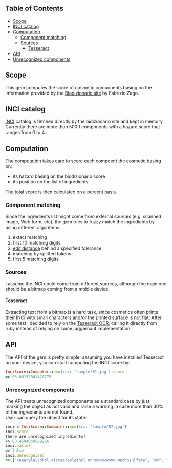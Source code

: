 ## Table of Contents

* [Scope](#scope)
* [INCI catalog](#inci-catalog)
* [Computation](#computation)
  * [Component matching](#component-matching)
  * [Sources](#sources)
    * [Tesseract](#tessract)
* [API](#api)
 * [Unrecognized components](#unrecognized-components)

## Scope
This gem computes the score of cosmetic components basing on the information provided by the [Biodizionario site](http://www.biodizionario.it/) by Fabrizio Zago.

## INCI catalog
[INCI](https://en.wikipedia.org/wiki/International_Nomenclature_of_Cosmetic_Ingredients) catalog is fetched directly by the bidizionario site and kept in memory.  
Currently there are more than 5000 components with a hazard score that ranges from 0 to 4.

## Computation
The computation takes care to score each compoent the cosmetic basing on:
* its hazard basing on the biodizionario score
* its position on the list of ingredients

The total score is then calculated on a percent basis.

### Component matching
Since the ingredients list might come from external sources (e.g. scanned image, Web form, etc), the gem tries to fuzzy match the ingredients by using different algorithms:
1. extact matching
2. first 10 matching digits 
3. [edit distance](https://en.wikipedia.org/wiki/Levenshtein_distance) behind a specified tolerance
4. matching by splitted tokens
5. first 5 matching digits

### Sources
I assume the INCI could come from different sources, although the main one should be a bitmap coming from a mobile device.  

#### Tesseract
Extracting text from a bitmap is a hard task, since cosmetics often prints their INCI with small characters and/or the printed surface is not flat. 
After some test i decided to rely on the [Tesseract
OCR](https://github.com/tesseract-ocr/tesseract), calling it directly from ruby instead of relying on some juggernaut implementation.

## API
The API of the gem is pretty simple, assuming you have installed Tesseract on your device, you can start computing the INCI score by:

```ruby
InciScore::Computer::new(src: 'sample/01.jpg').score
=> 83.06157861428775
```

### Unrecognized components
The API treats unrecognized components as a standard case by just marking the object as not valid and raise a warning in case more than 30% of the ingredients are not found.  
User can query the object for its state:

```ruby
inci = InciScore::Computer::new(src: 'sample/07.jpg')
inci.score
there are unrecognized ingredients!
=> 80.4594069529266
inci.valid?
=> false
inci.unrecognized
=> ["ceearylalcohol distearoylethyl annoxvmvwomw methosulfate", "mn", "pighlapunicifouai aceholafruitextract", "f benzoicacid", "wmnome j hcmnmcgmciirusmedicalimonum", "peel extract lemon peel extract", "j prunusarmeniacakerneloil apricot xmaommanmmamm", "oil suybean oil", "fll 04391213"]
```

